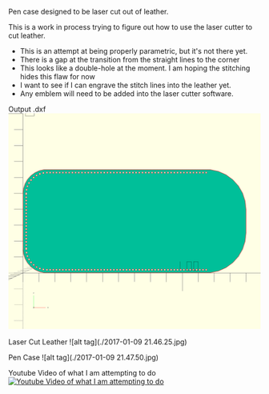 Pen case designed to be laser cut out of leather.

This is a work in process trying to figure out how to use the laser cutter to cut leather.
* This is an attempt at being properly parametric, but it's not there yet. 
 * There is a gap at the transition from the straight lines to the corner
 * This looks like a double-hole at the moment. I am hoping the stitching hides this flaw for now
* I want to see if I can engrave the stitch lines into the leather yet.
* Any emblem will need to be added into the laser cutter software.

Output .dxf
![alt tag](./PenCase.png)

Laser Cut Leather
![alt tag](./2017-01-09 21.46.25.jpg)

Pen Case
![alt tag](./2017-01-09 21.47.50.jpg)


Youtube Video of what I am attempting to do
[![Youtube Video of what I am attempting to do](https://i.ytimg.com/vi/ZAAzoA8Bc9M/hqdefault.jpg?custom=true&w=336&h=188&stc=true&jpg444=true&jpgq=90&sp=68&sigh=fj7aZ4DD_qh_gUVlfTctGBf2U-8)](https://youtu.be/ZAAzoA8Bc9M "Youtube Video of what I am attempting to do")
